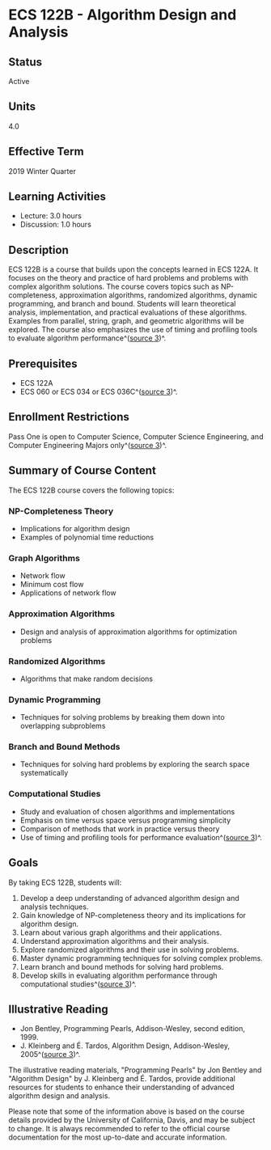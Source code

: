 # ECS 122B - Algorithm Design and Analysis

## Status
Active

## Units
4.0

## Effective Term
2019 Winter Quarter

## Learning Activities
- Lecture: 3.0 hours
- Discussion: 1.0 hours

## Description
ECS 122B is a course that builds upon the concepts learned in ECS 122A. It focuses on the theory and practice of hard problems and problems with complex algorithm solutions. The course covers topics such as NP-completeness, approximation algorithms, randomized algorithms, dynamic programming, and branch and bound. Students will learn theoretical analysis, implementation, and practical evaluations of these algorithms. Examples from parallel, string, graph, and geometric algorithms will be explored. The course also emphasizes the use of timing and profiling tools to evaluate algorithm performance^([source 3](https://catalog.ucdavis.edu/courses-subject-code/ecs/))^.

## Prerequisites
- ECS 122A
- ECS 060 or ECS 034 or ECS 036C^([source 3](https://catalog.ucdavis.edu/courses-subject-code/ecs/))^.

## Enrollment Restrictions
Pass One is open to Computer Science, Computer Science Engineering, and Computer Engineering Majors only^([source 3](https://catalog.ucdavis.edu/courses-subject-code/ecs/))^.

## Summary of Course Content
The ECS 122B course covers the following topics:

### NP-Completeness Theory
- Implications for algorithm design
- Examples of polynomial time reductions

### Graph Algorithms
- Network flow
- Minimum cost flow
- Applications of network flow

### Approximation Algorithms
- Design and analysis of approximation algorithms for optimization problems

### Randomized Algorithms
- Algorithms that make random decisions

### Dynamic Programming
- Techniques for solving problems by breaking them down into overlapping subproblems

### Branch and Bound Methods
- Techniques for solving hard problems by exploring the search space systematically

### Computational Studies
- Study and evaluation of chosen algorithms and implementations
- Emphasis on time versus space versus programming simplicity
- Comparison of methods that work in practice versus theory
- Use of timing and profiling tools for performance evaluation^([source 3](https://catalog.ucdavis.edu/courses-subject-code/ecs/))^.

## Goals
By taking ECS 122B, students will:
1. Develop a deep understanding of advanced algorithm design and analysis techniques.
2. Gain knowledge of NP-completeness theory and its implications for algorithm design.
3. Learn about various graph algorithms and their applications.
4. Understand approximation algorithms and their analysis.
5. Explore randomized algorithms and their use in solving problems.
6. Master dynamic programming techniques for solving complex problems.
7. Learn branch and bound methods for solving hard problems.
8. Develop skills in evaluating algorithm performance through computational studies^([source 3](https://catalog.ucdavis.edu/courses-subject-code/ecs/))^.

## Illustrative Reading
- Jon Bentley, Programming Pearls, Addison-Wesley, second edition, 1999.
- J. Kleinberg and É. Tardos, Algorithm Design, Addison-Wesley, 2005^([source 3](https://catalog.ucdavis.edu/courses-subject-code/ecs/))^.

The illustrative reading materials, "Programming Pearls" by Jon Bentley and "Algorithm Design" by J. Kleinberg and É. Tardos, provide additional resources for students to enhance their understanding of advanced algorithm design and analysis.

Please note that some of the information above is based on the course details provided by the University of California, Davis, and may be subject to change. It is always recommended to refer to the official course documentation for the most up-to-date and accurate information.